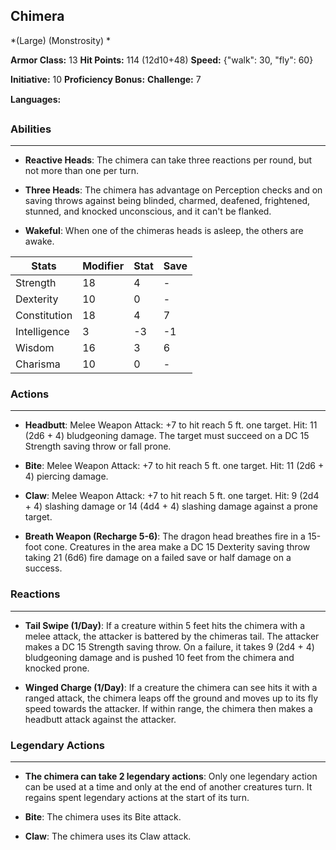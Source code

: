 ## Chimera
*(Large) (Monstrosity) *

**Armor Class:** 13
**Hit Points:** 114 (12d10+48)
**Speed:** {"walk": 30, "fly": 60}

**Initiative:** 10
**Proficiency Bonus:**
**Challenge:** 7

**Languages:** 

### Abilities
 --- 
- **Reactive Heads**: The chimera can take three reactions per round, but not more than one per turn.

- **Three Heads**: The chimera has advantage on Perception checks and on saving throws against being blinded, charmed, deafened, frightened, stunned, and knocked unconscious, and it can't be flanked.

- **Wakeful**: When one of the chimeras heads is asleep, the others are awake.



| Stats | Modifier | Stat | Save
| ---- | ---- | ---- | ---- |
| Strength | 18 | 4 | - |
| Dexterity | 10 | 0 | - |
| Constitution | 18 | 4 | 7 |
| Intelligence | 3 | -3 | -1 |
| Wisdom | 16 | 3 | 6 |
| Charisma | 10 | 0 | - |

### Actions
 --- 
- **Headbutt**: Melee Weapon Attack: +7 to hit  reach 5 ft.  one target. Hit: 11 (2d6 + 4) bludgeoning damage. The target must succeed on a DC 15 Strength saving throw or fall prone.

- **Bite**: Melee Weapon Attack: +7 to hit  reach 5 ft.  one target. Hit: 11 (2d6 + 4) piercing damage.

- **Claw**: Melee Weapon Attack: +7 to hit  reach 5 ft.  one target. Hit: 9 (2d4 + 4) slashing damage  or 14 (4d4 + 4) slashing damage against a prone target.

- **Breath Weapon (Recharge 5-6)**: The dragon head breathes fire in a 15-foot cone. Creatures in the area make a DC 15 Dexterity saving throw  taking 21 (6d6) fire damage on a failed save or half damage on a success.

### Reactions
 --- 
- **Tail Swipe (1/Day)**: If a creature within 5 feet hits the chimera with a melee attack, the attacker is battered by the chimeras tail. The attacker makes a DC 15 Strength saving throw. On a failure, it takes 9 (2d4 + 4) bludgeoning damage and is pushed 10 feet from the chimera and knocked prone.

- **Winged Charge (1/Day)**: If a creature the chimera can see hits it with a ranged attack, the chimera leaps off the ground and moves up to its fly speed towards the attacker. If within range, the chimera then makes a headbutt attack against the attacker.

### Legendary Actions
 --- 
- **The chimera can take 2 legendary actions**: Only one legendary action can be used at a time and only at the end of another creatures turn. It regains spent legendary actions at the start of its turn.

- **Bite**: The chimera uses its Bite attack.

- **Claw**: The chimera uses its Claw attack.

